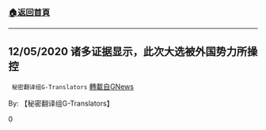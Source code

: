 ###  [:house:返回首頁](https://github.com/ourhimalayas/txt)
---

## 12/05/2020 诸多证据显示，此次大选被外国势力所操控
` 秘密翻译组G-Translators` [轉載自GNews](https://gnews.org/zh-hans/628613/)

By: 【秘密翻译组G-Translators】

0
